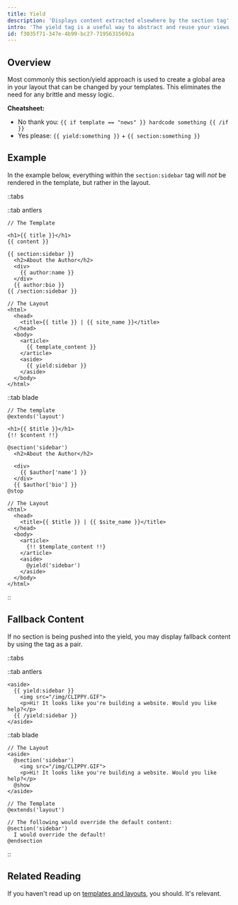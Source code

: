 ```yaml
---
title: Yield
description: 'Displays content extracted elsewhere by the section tag'
intro: 'The yield tag is a useful way to abstract and reuse your views by displaying content or markup extracted in a template by the [section tag](/tags/section).'
id: f3035f71-347e-4b99-bc27-71956315692a
---
```

## Overview

Most commonly this section/yield approach is used to create a global area in your layout that can be changed by your templates. This eliminates the need for any brittle and messy logic.

**Cheatsheet:**

- <span class="text-red font-bold">No thank you:</span> `{{ if template == "news" }} hardcode something {{ /if }}`
- <span class="text-green font-bold">Yes please:</span> `{{ yield:something }}` + `{{ section:something }}`

## Example

In the example below, everything within the `section:sidebar` tag will _not_ be rendered in the template, but rather in the layout.

::tabs

::tab antlers
```antlers
// The Template

<h1>{{ title }}</h1>
{{ content }}

{{ section:sidebar }}
  <h2>About the Author</h2>
  <div>
    {{ author:name }}
  </div>
  {{ author:bio }}
{{ /section:sidebar }}
```

```
// The Layout
<html>
  <head>
    <title>{{ title }} | {{ site_name }}</title>
  </head>
  <body>
    <article>
      {{ template_content }}
    </article>
    <aside>
      {{ yield:sidebar }}
    </aside>
  </body>
</html>
```
::tab blade
```blade
// The template
@extends('layout')

<h1>{{ $title }}</h1>
{!! $content !!}

@section('sidebar')
  <h2>About the Author</h2>

  <div>
    {{ $author['name'] }}
  </div>
  {{ $author['bio'] }}
@stop
```

```blade
// The Layout
<html>
  <head>
    <title>{{ $title }} | {{ $site_name }}</title>
  </head>
  <body>
    <article>
      {!! $template_content !!}
    </article>
    <aside>
      @yield('sidebar')
    </aside>
  </body>
</html>
```
::


## Fallback Content

If no section is being pushed into the yield, you may display fallback content by using the tag as a pair.

::tabs

::tab antlers
```antlers
<aside>
  {{ yield:sidebar }}
    <img src="/img/CLIPPY.GIF">
    <p>Hi! It looks like you're building a website. Would you like help?</p>
  {{ /yield:sidebar }}
</aside>
```
::tab blade
```blade
// The Layout
<aside>
  @section('sidebar')
    <img src="/img/CLIPPY.GIF">
    <p>Hi! It looks like you're building a website. Would you like help?</p>
  @show
</aside>
```

```blade
// The Template
@extends('layout')

// The following would override the default content:
@section('sidebar')
  I would override the default!
@endsection
```
::

## Related Reading

If you haven't read up on [templates and layouts](/views), you should. It's relevant.


[yield_tag]: /tags/yield
